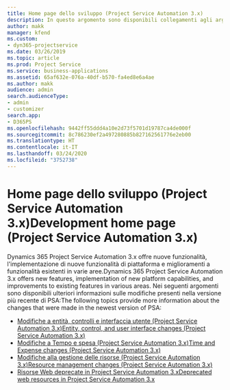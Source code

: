 ```yaml
---
title: Home page dello sviluppo (Project Service Automation 3.x)
description: In questo argomento sono disponibili collegamenti agli argomenti che forniscono informazioni sullo sviluppo per Dynamics 365 Project Service Automation (PSA) versione 3.x.
author: makk
manager: kfend
ms.custom:
- dyn365-projectservice
ms.date: 03/26/2019
ms.topic: article
ms.prod: Project Service
ms.service: business-applications
ms.assetid: 65af632e-076a-40df-b570-fa4ed8e6a4ae
ms.author: makk
audience: admin
search.audienceType:
- admin
- customizer
search.app:
- D365PS
ms.openlocfilehash: 9442ff55ddd4a10e2d73f5701d19787ca4de000f
ms.sourcegitcommit: 8c786230ef2a497280885b827162561776e2eb00
ms.translationtype: HT
ms.contentlocale: it-IT
ms.lasthandoff: 03/24/2020
ms.locfileid: "3752738"
---
```

# <a name="development-home-page-project-service-automation-3x"></a><span data-ttu-id="940e9-103">Home page dello sviluppo (Project Service Automation 3.x)</span><span class="sxs-lookup"><span data-stu-id="940e9-103">Development home page (Project Service Automation 3.x)</span></span>

<span data-ttu-id="940e9-104">Dynamics 365 Project Service Automation 3.x offre nuove funzionalità, l'implementazione di nuove funzionalità di piattaforma e miglioramenti a funzionalità esistenti in varie aree.</span><span class="sxs-lookup"><span data-stu-id="940e9-104">Dynamics 365 Project Service Automation 3.x offers new features, implementation of new platform capabilities, and improvements to existing features in various areas.</span></span> <span data-ttu-id="940e9-105">Nei seguenti argomenti sono disponibili ulteriori informazioni sulle modifiche presenti nella versione più recente di PSA:</span><span class="sxs-lookup"><span data-stu-id="940e9-105">The following topics provide more information about the changes that were made in the newest version of PSA:</span></span>

- [<span data-ttu-id="940e9-106">Modifiche a entità, controlli e interfaccia utente (Project Service Automation 3.x)</span><span class="sxs-lookup"><span data-stu-id="940e9-106">Entity, control, and user interface changes (Project Service Automation 3.x)</span></span>](../developer-guides/entity-changes-v3.x.md)
- [<span data-ttu-id="940e9-107">Modifiche a Tempo e spesa (Project Service Automation 3.x)</span><span class="sxs-lookup"><span data-stu-id="940e9-107">Time and Expense changes (Project Service Automation 3.x)</span></span>](../developer-guides/time-expense-changes-v3.x.md)
- [<span data-ttu-id="940e9-108">Modifiche alla gestione delle risorse (Project Service Automation 3.x)</span><span class="sxs-lookup"><span data-stu-id="940e9-108">Resource management changes (Project Service Automation 3.x)</span></span>](../developer-guides/resource-management-changes-v3.x.md)
- [<span data-ttu-id="940e9-109">Risorse Web deprecate in Project Service Automation 3.x</span><span class="sxs-lookup"><span data-stu-id="940e9-109">Deprecated web resources in Project Service Automation 3.x</span></span>](../developer-guides/web-resources-deprecated-v3.x.md)
